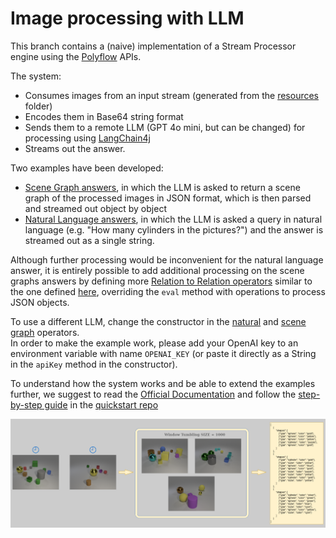# Image processing with LLM
This branch contains a (naive) implementation of a Stream Processor engine
using the [Polyflow](https://github.com/riccardotommasini/polyflow) APIs.

The system:
- Consumes images from an input stream (generated from the [resources](src/main/resources) folder)
- Encodes them in Base64 string format
- Sends them to a remote LLM (GPT 4o mini, but can be changed) for processing using [LangChain4j](https://github.com/langchain4j/langchain4j)
- Streams out the answer.

Two examples have been developed:
- [Scene Graph answers](src/main/java/LLM/example_scenegraph.java), in which the LLM is asked to return a scene graph
  of the processed images in JSON format, which is then parsed and streamed out object by object
- [Natural Language answers](src/main/java/LLM/example_natural.java), in which the LLM is asked a query in natural language
  (e.g. "How many cylinders in the pictures?") and the answer is streamed out as a single string.

Although further processing would be inconvenient for the natural language answer,
it is entirely possible to add additional processing on the scene graphs answers by defining
more [Relation to Relation operators](https://github.com/riccardotommasini/polyflow/blob/master/api/src/main/java/org/streamreasoning/rsp4j/api/operators/r2r/RelationToRelationOperator.java)
similar to the one defined [here](src/main/java/LLM/customoperators/LLMOperator_scenegraph.java),
overriding the `eval` method with operations to process JSON objects.

To use a different LLM, change the constructor in the [natural](src/main/java/LLM/customoperators/LLMOperator_natural.java) and
[scene graph](src/main/java/LLM/customoperators/LLMOperator_scenegraph.java) operators.\
In order to make the example work, please add your OpenAI key to an environment variable
with name `OPENAI_KEY` (or paste it directly as a String in the `apiKey` method in the constructor).

To understand how the system works and be able to extend the examples further, we suggest
to read the [Official Documentation](https://github.com/riccardotommasini/polyflow/blob/master/rsp4j-documentation.md)
and follow the [step-by-step guide](https://github.com/FerriAlessandro/rsp4j-quickstart/blob/master/quickstart/step-by-step-guide.md) in the
[quickstart repo](https://github.com/FerriAlessandro/rsp4j-quickstart)

![image](./LLM-processing.drawio.png)